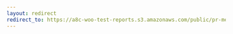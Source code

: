 ```yaml
---
layout: redirect
redirect_to: https://a8c-woo-test-reports.s3.amazonaws.com/public/pr-merge/38268/api/index.html
---
```

